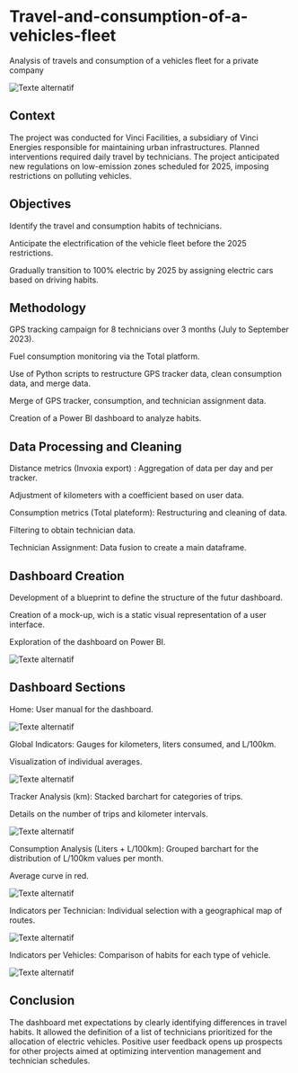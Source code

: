 # Travel-and-consumption-of-a-vehicles-fleet
Analysis of travels and consumption of a vehicles fleet for a private company

![Texte alternatif](https://github.com/MelvinDerouck/Travel-and-consumption-of-a-vehicles-fleet/blob/main/pic/sheet%205_censored.jpg)

## Context
The project was conducted for Vinci Facilities, a subsidiary of Vinci Energies responsible for maintaining urban infrastructures. Planned interventions required daily travel by technicians. The project anticipated new regulations on low-emission zones scheduled for 2025, imposing restrictions on polluting vehicles.

## Objectives
Identify the travel and consumption habits of technicians.

Anticipate the electrification of the vehicle fleet before the 2025 restrictions.

Gradually transition to 100% electric by 2025 by assigning electric cars based on driving habits.

## Methodology
GPS tracking campaign for 8 technicians over 3 months (July to September 2023).

Fuel consumption monitoring via the Total platform.

Use of Python scripts to restructure GPS tracker data, clean consumption data, and merge data.

Merge of GPS tracker, consumption, and technician assignment data.

Creation of a Power BI dashboard to analyze habits.

## Data Processing and Cleaning
Distance metrics (Invoxia export) :
Aggregation of data per day and per tracker.

Adjustment of kilometers with a coefficient based on user data.

Consumption metrics (Total plateform):
Restructuring and cleaning of data.

Filtering to obtain technician data.

Technician Assignment:
Data fusion to create a main dataframe.


## Dashboard Creation
Development of a blueprint to define the structure of the futur dashboard.

Creation of a mock-up, wich is a static visual representation of a user interface.

Exploration of the dashboard on Power BI.

![Texte alternatif](https://github.com/MelvinDerouck/Travel-and-consumption-of-a-vehicles-fleet/blob/main/Mock-up.png)

## Dashboard Sections
Home:
User manual for the dashboard.

![Texte alternatif](https://github.com/MelvinDerouck/Travel-and-consumption-of-a-vehicles-fleet/blob/main/pic/sheet%201.png)

Global Indicators:
Gauges for kilometers, liters consumed, and L/100km.

Visualization of individual averages.

![Texte alternatif](https://github.com/MelvinDerouck/Travel-and-consumption-of-a-vehicles-fleet/blob/main/pic/sheet%202_censored.jpg)

Tracker Analysis (km):
Stacked barchart for categories of trips.

Details on the number of trips and kilometer intervals.

![Texte alternatif](https://github.com/MelvinDerouck/Travel-and-consumption-of-a-vehicles-fleet/blob/main/pic/sheet%203_censored.jpg)

Consumption Analysis (Liters + L/100km):
Grouped barchart for the distribution of L/100km values per month.

Average curve in red.

![Texte alternatif](https://github.com/MelvinDerouck/Travel-and-consumption-of-a-vehicles-fleet/blob/main/pic/sheet%204_censored.jpg)

Indicators per Technician:
Individual selection with a geographical map of routes.

![Texte alternatif](https://github.com/MelvinDerouck/Travel-and-consumption-of-a-vehicles-fleet/blob/main/pic/sheet%205_censored.jpg)

Indicators per Vehicles:
Comparison of habits for each type of vehicle.

![Texte alternatif](https://github.com/MelvinDerouck/Travel-and-consumption-of-a-vehicles-fleet/blob/main/pic/sheet%206_censored.jpg)

## Conclusion
The dashboard met expectations by clearly identifying differences in travel habits. It allowed the definition of a list of technicians prioritized for the allocation of electric vehicles. Positive user feedback opens up prospects for other projects aimed at optimizing intervention management and technician schedules.
